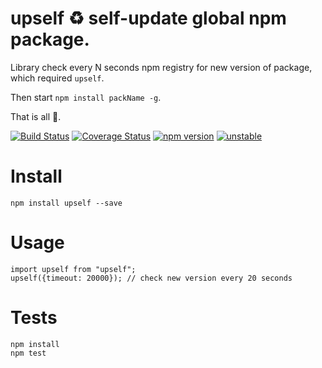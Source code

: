# upself ♻ self-update global npm package.
  
Library check every N seconds npm registry for new version of package, which required `upself`.

Then start `npm install packName -g`. 

That is all 🎅.

[![Build Status](https://travis-ci.org/arvitaly/upself.svg?branch=master)](https://travis-ci.org/arvitaly/upself)
[![Coverage Status](https://coveralls.io/repos/github/arvitaly/upself/badge.svg?branch=master)](https://coveralls.io/github/arvitaly/upself?branch=master)
[![npm version](https://badge.fury.io/js/upself.svg)](https://badge.fury.io/js/upself)
[![unstable](http://badges.github.io/stability-badges/dist/unstable.svg)](http://github.com/badges/stability-badges)


# Install

    npm install upself --save

# Usage

    import upself from "upself";    
    upself({timeout: 20000}); // check new version every 20 seconds

# Tests

    npm install
    npm test